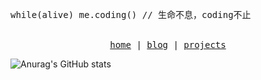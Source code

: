 <pre lang='js'>while(alive) me.coding() // 生命不息，coding不止</pre>
<p align="center">
  <br/>
  <samp>
    <a href="https://llx.cool">home</a> |
    <a href="https://llx.cool/posts">blog</a> |
    <a href="https://llx.cool/projects">projects</a>
  </samp>
</p>

![Anurag's GitHub stats](https://github-readme-stats.vercel.app/api?username=llx-00&count_private=true&show_icons=true)
